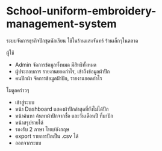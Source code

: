 # School-uniform-embroidery-management-system

ระบบจัดการธุรกิจปักชุดนักเรียน ใช้ในร้านแสงจันทร์ ร้านเล็กๆในตลาด

ผู้ใช้
- Admin จัดการข้อมูลทั้งหมด มีสิทธิทั้งหมด
- ผู้ประกอบการ รายงานยอดกำไร, เข้าถึงข้อมูลผ้าปัก
- คนปักผ้า จัดการข้อมูลฝ้าปัก, รายงานยอดกำไร

โมดูลคร่าวๆ 
- เข้าสู่ระบบ
- หน้า Dashboard แสดงผ้าปักล่าสุดที่ยังไม่ได้ปัก
- หน้าค้นหา ค้นหาผ้าปักจากชื่อ และวันเดือนปี ที่มาปัก
- หน้าสรุปรายได้ 
- รองรับ 2 ภาษา ไทย/อังกฤษ
- export รายการปักเป็น .csv ได้
- ออกจากระบบ